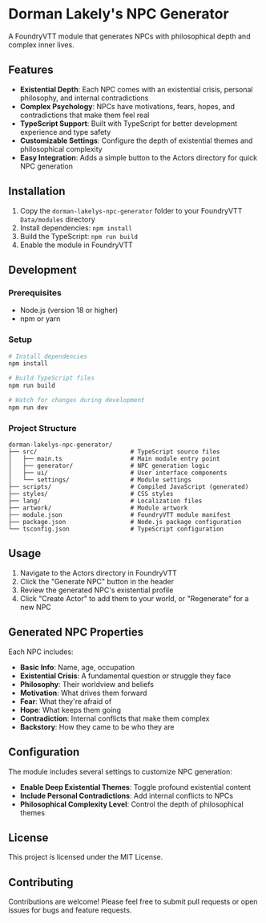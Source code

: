 # Dorman Lakely's NPC Generator

A FoundryVTT module that generates NPCs with philosophical depth and complex inner lives.

## Features

- **Existential Depth**: Each NPC comes with an existential crisis, personal philosophy, and internal contradictions
- **Complex Psychology**: NPCs have motivations, fears, hopes, and contradictions that make them feel real
- **TypeScript Support**: Built with TypeScript for better development experience and type safety
- **Customizable Settings**: Configure the depth of existential themes and philosophical complexity
- **Easy Integration**: Adds a simple button to the Actors directory for quick NPC generation

## Installation

1. Copy the `dorman-lakelys-npc-generator` folder to your FoundryVTT `Data/modules` directory
2. Install dependencies: `npm install`
3. Build the TypeScript: `npm run build`
4. Enable the module in FoundryVTT

## Development

### Prerequisites

- Node.js (version 18 or higher)
- npm or yarn

### Setup

```bash
# Install dependencies
npm install

# Build TypeScript files
npm run build

# Watch for changes during development
npm run dev
```

### Project Structure

```
dorman-lakelys-npc-generator/
├── src/                          # TypeScript source files
│   ├── main.ts                   # Main module entry point
│   ├── generator/                # NPC generation logic
│   ├── ui/                       # User interface components
│   └── settings/                 # Module settings
├── scripts/                      # Compiled JavaScript (generated)
├── styles/                       # CSS styles
├── lang/                         # Localization files
├── artwork/                      # Module artwork
├── module.json                   # FoundryVTT module manifest
├── package.json                  # Node.js package configuration
└── tsconfig.json                 # TypeScript configuration
```

## Usage

1. Navigate to the Actors directory in FoundryVTT
2. Click the "Generate NPC" button in the header
3. Review the generated NPC's existential profile
4. Click "Create Actor" to add them to your world, or "Regenerate" for a new NPC

## Generated NPC Properties

Each NPC includes:

- **Basic Info**: Name, age, occupation
- **Existential Crisis**: A fundamental question or struggle they face
- **Philosophy**: Their worldview and beliefs
- **Motivation**: What drives them forward
- **Fear**: What they're afraid of
- **Hope**: What keeps them going
- **Contradiction**: Internal conflicts that make them complex
- **Backstory**: How they came to be who they are

## Configuration

The module includes several settings to customize NPC generation:

- **Enable Deep Existential Themes**: Toggle profound existential content
- **Include Personal Contradictions**: Add internal conflicts to NPCs
- **Philosophical Complexity Level**: Control the depth of philosophical themes

## License

This project is licensed under the MIT License.

## Contributing

Contributions are welcome! Please feel free to submit pull requests or open issues for bugs and feature requests.
